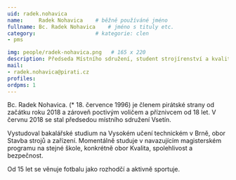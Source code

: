 ```yaml
---
uid: radek.nohavica
name:     Radek Nohavica  	# běžně používáné jméno
fullname: Bc. Radek Nohavica  	# jméno s tituly etc.
category:                   # kategorie: clen
- pms

img: people/radek-nohavica.png   # 165 x 220
description: Předseda Místního sdružení, student strojírenství a kvality výroby na VUT v Brně, fotbalový rozhodčí. # kratký popis, max 160 znaků
mail:
- radek.nohavica@pirati.cz
profiles:
ordpms: 1
---
```


Bc. Radek Nohavica. (* 18. července 1996) je členem pirátské strany od začátku roku 2018 a zároveň poctivým voličem a příznivcem od 18 let. V červnu 2018 se stal předsedou místního sdružení Vsetín.

Vystudoval bakalářské studium na Vysokém učení technickém v Brně, obor Stavba strojů a zařízení. Momentálně studuje v navazujícím magisterském programu na stejné škole, konkrétně obor Kvalita, spolehlivost a bezpečnost.

Od 15 let se věnuje fotbalu jako rozhodčí a aktivně sportuje.